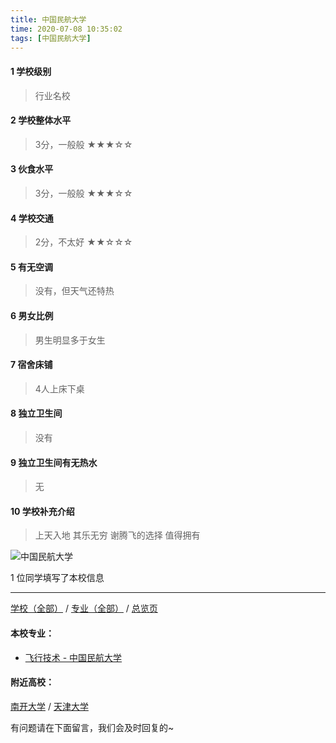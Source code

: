 ```yaml
---
title: 中国民航大学
time: 2020-07-08 10:35:02
tags: [中国民航大学]
---
```

#### 1 学校级别
> 行业名校


#### 2 学校整体水平
> 3分，一般般
★★★☆☆


#### 3 伙食水平
>  3分，一般般
★★★☆☆



#### 4 学校交通
> 2分，不太好
★★☆☆☆


#### 5 有无空调
> 没有，但天气还特热


#### 6 男女比例
> 男生明显多于女生


#### 7 宿舍床铺
> 4人上床下桌
 

#### 8 独立卫生间
> 没有


#### 9 独立卫生间有无热水
> 无


#### 10 学校补充介绍
> 上天入地 其乐无穷 谢腾飞的选择 值得拥有


![中国民航大学](http://upload-images.jianshu.io/upload_images/6510336-b5633b05a350f91f.jpg?imageMogr2/auto-orient/strip%7CimageView2/2/w/1240)

1 位同学填写了本校信息
***
[学校（全部）](https://univgo.github.io/2020/07/09/学校汇总页) / [专业（全部）](https://univgo.github.io/2020/07/09/专业汇总页) / [总览页](https://univgo.github.io/2020/07/09/总览)
#### 本校专业：
- [飞行技术 - 中国民航大学](https://univgo.github.io/2020/07/08/飞行技术%20-%20中国民航大学)

#### 附近高校：
[南开大学](https://univgo.github.io/2020/07/08/南开大学) / [天津大学](https://univgo.github.io/2020/07/08/天津大学)


有问题请在下面留言，我们会及时回复的~
